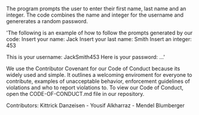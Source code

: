 The program prompts the user to enter their first name, last name and an integer.
The code combines the name and integer for the username and genererates a random password.


'The following is an example of how to follow the prompts generated by our code:
Insert your name:
Jack
Insert your last name: 
Smith
Insert an integer:
453

This is your username: JackSmith453
Here is your password: ...'

We use the Contributor Covenant for our Code of Conduct because its widely used and simple. It outlines a welcoming enviroment for everyone to contribute, examples of unacceptable behavior, enforcement guidelines of violations and who to report violations to. To view our Code of Conduct, open the CODE-OF-CONDUCT.md file in our repository. 

Contributors: Kittrick Danzeisen - Yousif Alkharraz - Mendel Blumberger
